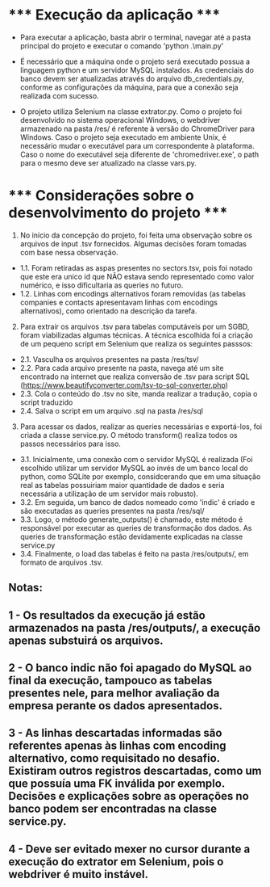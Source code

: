# *** Execução da aplicação ***
- Para executar a aplicação, basta abrir o terminal, navegar até a pasta principal do projeto e executar o comando 'python .\main.py'

- É necessário que a máquina onde o projeto será executado possua a linguagem python e um servidor MySQL instalados. As credenciais do banco devem ser atualizadas através do arquivo db_credentials.py, conforme as configurações da máquina, para que a conexão seja realizada com sucesso.

- O projeto utiliza Selenium na classe extrator.py. Como o projeto foi desenvolvido no sistema operacional Windows, o webdriver armazenado na pasta /res/ é referente à versão do ChromeDriver para Windows. Caso o projeto seja executado em ambiente Unix, é necessário mudar o executável para um correspondente à plataforma. Caso o nome do executável seja diferente de 'chromedriver.exe', o path para o mesmo deve ser atualizado na classe vars.py.


# *** Considerações sobre o desenvolvimento do projeto ***

1. No início da concepção do projeto, foi feita uma observação sobre os arquivos de input .tsv fornecidos. Algumas decisões foram tomadas com base nessa observação. 
- 1.1. Foram retiradas as aspas presentes no sectors.tsv, pois foi notado que este era unico id que NÃO estava sendo representado como valor numérico, e isso dificultaria as queries no futuro.
- 1.2. Linhas com encodings alternativos foram removidas (as tabelas companies e contacts apresentavam linhas com encodings alternativos), como orientado na descrição da tarefa. 


2. Para extrair os arquivos .tsv para tabelas computáveis por um SGBD, foram viabilizadas algumas técnicas. A técnica escolhida foi a criação de um pequeno script em Selenium que realiza os seguintes passsos:
- 2.1. Vasculha os arquivos presentes na pasta /res/tsv/
- 2.2. Para cada arquivo presente na pasta, navega até um site encontrado na internet que realiza conversão de .tsv para script SQL (https://www.beautifyconverter.com/tsv-to-sql-converter.php)
- 2.3. Cola o conteúdo do .tsv no site, manda realizar a tradução, copia o script traduzido
- 2.4. Salva o script em um arquivo .sql na pasta /res/sql


3. Para acessar os dados, realizar as queries necessárias e exportá-los, foi criada a classe service.py. O método transform() realiza todos os passos necessários para isso. 
- 3.1. Inicialmente, uma conexão com o servidor MySQL é realizada (Foi escolhido utilizar um servidor MySQL ao invés de um banco local do python, como SQLite por exemplo, considcerando que em uma situação real as tabelas possuiriam maior quantidade de dados e seria necessária a utilização de um servidor mais robusto).
- 3.2. Em seguida, um banco de dados nomeado como 'indic' é criado e são executadas as queries presentes na pasta /res/sql/
- 3.3. Logo, o método generate_outputs() é chamado, este método é responsável por executar as queries de transformação dos dados. As queries de transformação estão devidamente explicadas na classe service.py
- 3.4. Finalmente, o load das tabelas é feito na pasta /res/outputs/, em formato de arquivos .tsv. 

## Notas:
## 1 - Os resultados da execução já estão armazenados na pasta /res/outputs/, a execução apenas substuirá os arquivos.
## 2 - O banco indic não foi apagado do MySQL ao final da execução, tampouco as tabelas presentes nele, para melhor avaliação da empresa perante os dados apresentados.
## 3 - As linhas descartadas informadas são referentes apenas às linhas com encoding alternativo, como requisitado no desafio. Existiram outros registros descartadas, como um que possuía uma FK inválida por exemplo. Decisões e explicações sobre as operações no banco podem ser encontradas na classe service.py. 
## 4 - Deve ser evitado mexer no cursor durante a execução do extrator em Selenium, pois o webdriver é muito instável.
